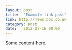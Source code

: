 ```yaml
---
layout: post
title:  "Example link post"
link: http://news.bbc.co.uk
category: post
date:   2013-07-16 00:00
---
```


Some content here.